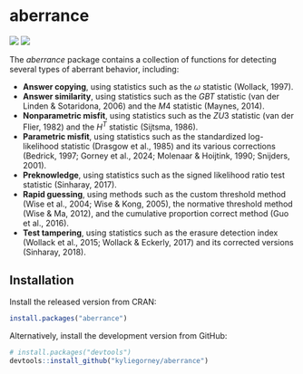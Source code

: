 
<!-- README.md is generated from README.Rmd. Please edit that file -->

# aberrance

<!-- badges: start -->

[![](https://www.r-pkg.org/badges/version/aberrance)](https://CRAN.R-project.org/package=aberrance)
[![](https://cranlogs.r-pkg.org/badges/aberrance)](https://CRAN.R-project.org/package=aberrance)
<!-- badges: end -->

The *aberrance* package contains a collection of functions for detecting
several types of aberrant behavior, including:

- **Answer copying**, using statistics such as the $\omega$ statistic
  (Wollack, 1997).
- **Answer similarity**, using statistics such as the $GBT$ statistic
  (van der Linden & Sotaridona, 2006) and the $M4$ statistic (Maynes,
  2014).
- **Nonparametric misfit**, using statistics such as the $ZU3$ statistic
  (van der Flier, 1982) and the $H^T$ statistic (Sijtsma, 1986).
- **Parametric misfit**, using statistics such as the standardized
  log-likelihood statistic (Drasgow et al., 1985) and its various
  corrections (Bedrick, 1997; Gorney et al., 2024; Molenaar & Hoijtink,
  1990; Snijders, 2001).
- **Preknowledge**, using statistics such as the signed likelihood ratio
  test statistic (Sinharay, 2017).
- **Rapid guessing**, using methods such as the custom threshold method
  (Wise et al., 2004; Wise & Kong, 2005), the normative threshold method
  (Wise & Ma, 2012), and the cumulative proportion correct method (Guo
  et al., 2016).
- **Test tampering**, using statistics such as the erasure detection
  index (Wollack et al., 2015; Wollack & Eckerly, 2017) and its
  corrected versions (Sinharay, 2018).

## Installation

Install the released version from CRAN:

``` r
install.packages("aberrance")
```

Alternatively, install the development version from GitHub:

``` r
# install.packages("devtools")
devtools::install_github("kyliegorney/aberrance")
```
